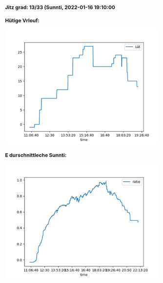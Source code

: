 ### Jitz grad: 13/33 (Sunnti, 2022-01-16 19:10:00

### Hütige Vrlouf:
![Graph](Today.png)

### E durschnittleche Sunnti:
![Graph](Sunnti.png)